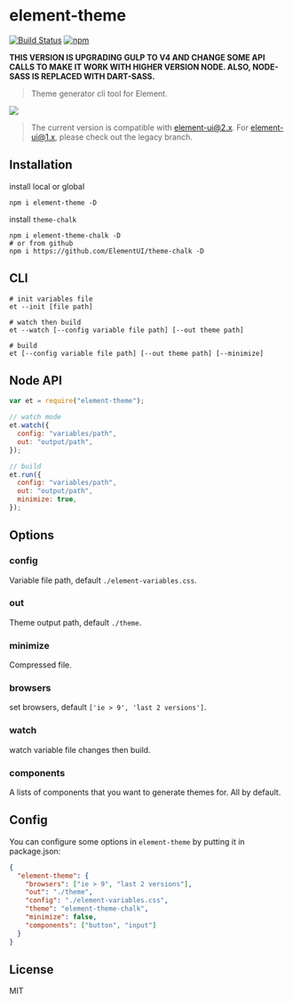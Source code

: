 # element-theme

[![Build Status](https://travis-ci.org/ElementUI/element-theme.svg?branch=master)](https://travis-ci.org/ElementUI/element-theme)
[![npm](https://img.shields.io/npm/v/element-theme.svg)](https://www.npmjs.com/package/element-theme)

**THIS VERSION IS UPGRADING GULP TO V4 AND CHANGE SOME API CALLS TO MAKE IT WORK WITH HIGHER VERSION NODE. ALSO, NODE-SASS IS REPLACED WITH DART-SASS.**

> Theme generator cli tool for Element.

![](./media/element.gif)

> The current version is compatible with element-ui@2.x. For element-ui@1.x, please check out the legacy branch.

## Installation

install local or global

```shell
npm i element-theme -D
```

install `theme-chalk`

```shell
npm i element-theme-chalk -D
# or from github
npm i https://github.com/ElementUI/theme-chalk -D
```

## CLI

```shell
# init variables file
et --init [file path]

# watch then build
et --watch [--config variable file path] [--out theme path]

# build
et [--config variable file path] [--out theme path] [--minimize]
```

## Node API

```javascript
var et = require("element-theme");

// watch mode
et.watch({
  config: "variables/path",
  out: "output/path",
});

// build
et.run({
  config: "variables/path",
  out: "output/path",
  minimize: true,
});
```

## Options

### config

Variable file path, default `./element-variables.css`.

### out

Theme output path, default `./theme`.

### minimize

Compressed file.

### browsers

set browsers, default `['ie > 9', 'last 2 versions']`.

### watch

watch variable file changes then build.

### components

A lists of components that you want to generate themes for. All by default.

## Config

You can configure some options in `element-theme` by putting it in package.json:

```json
{
  "element-theme": {
    "browsers": ["ie > 9", "last 2 versions"],
    "out": "./theme",
    "config": "./element-variables.css",
    "theme": "element-theme-chalk",
    "minimize": false,
    "components": ["button", "input"]
  }
}
```

## License

MIT
